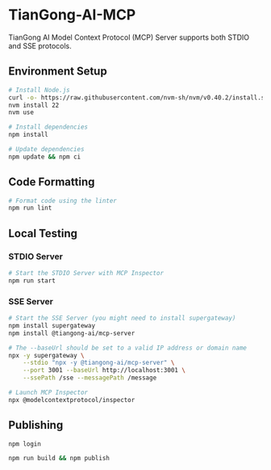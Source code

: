 # TianGong-AI-MCP

TianGong AI Model Context Protocol (MCP) Server supports both STDIO and SSE protocols.

## Environment Setup

```bash
# Install Node.js
curl -o- https://raw.githubusercontent.com/nvm-sh/nvm/v0.40.2/install.sh | bash
nvm install 22
nvm use

# Install dependencies
npm install

# Update dependencies
npm update && npm ci
```

## Code Formatting

```bash
# Format code using the linter
npm run lint
```

## Local Testing

### STDIO Server

```bash
# Start the STDIO Server with MCP Inspector
npm run start
```

### SSE Server

```bash
# Start the SSE Server (you might need to install supergateway)
npm install supergateway
npm install @tiangong-ai/mcp-server

# The --baseUrl should be set to a valid IP address or domain name
npx -y supergateway \
    --stdio "npx -y @tiangong-ai/mcp-server" \
    --port 3001 --baseUrl http://localhost:3001 \
    --ssePath /sse --messagePath /message

# Launch MCP Inspector
npx @modelcontextprotocol/inspector
```

## Publishing

```bash
npm login

npm run build && npm publish
```
